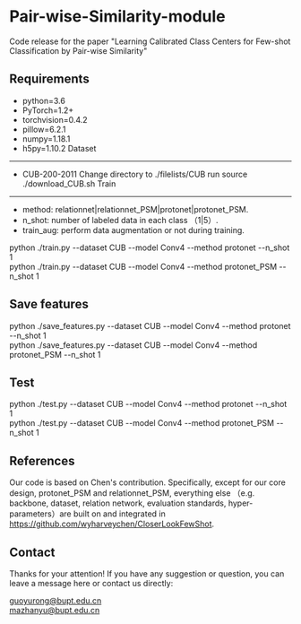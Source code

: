 # Pair-wise-Similarity-module

Code release for the paper "Learning Calibrated Class Centers for Few-shot Classification by Pair-wise Similarity"

Requirements
-------  
* python=3.6
* PyTorch=1.2+
* torchvision=0.4.2
* pillow=6.2.1
* numpy=1.18.1
* h5py=1.10.2
Dataset
------- 
* CUB-200-2011
   Change directory to ./filelists/CUB
   run source ./download_CUB.sh
Train
------- 
* method: relationnet|relationnet_PSM|protonet|protonet_PSM.
* n_shot: number of labeled data in each class （1|5）.
* train_aug: perform data augmentation or not during training.

python ./train.py --dataset CUB  --model Conv4 --method protonet --n_shot 1 <br> 
python ./train.py --dataset CUB  --model Conv4 --method protonet_PSM --n_shot 1 

Save features
------- 
python ./save_features.py --dataset CUB  --model Conv4 --method protonet --n_shot 1 <br> 
python ./save_features.py --dataset CUB  --model Conv4 --method protonet_PSM --n_shot 1

Test
------- 
python ./test.py --dataset CUB  --model Conv4 --method protonet --n_shot 1 <br> 
python ./test.py --dataset CUB  --model Conv4 --method protonet_PSM --n_shot 1

References
------- 
Our code is based on Chen's contribution. Specifically, except for our core design, protonet_PSM and relationnet_PSM, everything else （e.g. backbone, dataset, relation network, evaluation standards, hyper-parameters）are built on and integrated in https://github.com/wyharveychen/CloserLookFewShot.

Contact
------- 
Thanks for your attention! If you have any suggestion or question, you can leave a message here or contact us directly:<br> 

guoyurong@bupt.edu.cn<br> 
mazhanyu@bupt.edu.cn

